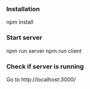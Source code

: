 ### Installation
npm install

### Start server
npm run server
npm run client

### Check if server is running
Go to http://localhost:3000/
